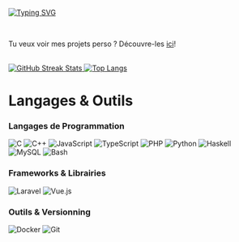[![Typing SVG](https://readme-typing-svg.demolab.com?font=Inter&size=32&pause=1000&color=7289DA&vCenter=true&width=435&lines=Bonjour%2C+je+suis+Jason%2CKOENIG)](https://git.io/typing-svg)

<br />

Tu veux voir mes projets perso ? Découvre-les [ici](https://tonlien-vers-les-projets.com)!

<br />

<div>
  <a href="https://github.com/ton-username/github-readme-streak-stats">
    <img src="https://github-readme-streak-stats.herokuapp.com/?user=OkotEgarim&theme=blue-green" alt="GitHub Streak Stats">
  </a>
  <a href="https://github.com/ton-username?tab=repositories">
    <img src="https://github-readme-stats.vercel.app/api/top-langs/?username=OkotEgarim&theme=blue-green&layout=compact" alt="Top Langs">
  </a>
</div>

# Langages & Outils

### Langages de Programmation
![C](https://img.shields.io/badge/C-00599C?style=for-the-badge&logo=c&logoColor=white)
![C++](https://img.shields.io/badge/C++-00599C?style=for-the-badge&logo=cplusplus&logoColor=white)
![JavaScript](https://img.shields.io/badge/JavaScript-F7DF1E?style=for-the-badge&logo=javascript&logoColor=black)
![TypeScript](https://img.shields.io/badge/TypeScript-3178C6?style=for-the-badge&logo=typescript&logoColor=white)
![PHP](https://img.shields.io/badge/PHP-777BB4?style=for-the-badge&logo=php&logoColor=white)
![Python](https://img.shields.io/badge/Python-3776AB?style=for-the-badge&logo=python&logoColor=white)
![Haskell](https://img.shields.io/badge/Haskell-5D4F85?style=for-the-badge&logo=haskell&logoColor=white)
![MySQL](https://img.shields.io/badge/MySQL-4479A1?style=for-the-badge&logo=mysql&logoColor=white)
![Bash](https://img.shields.io/badge/Bash-4EAA25?style=for-the-badge&logo=gnu-bash&logoColor=white)

### Frameworks & Librairies
![Laravel](https://img.shields.io/badge/Laravel-FF2D20?style=for-the-badge&logo=laravel&logoColor=white)
![Vue.js](https://img.shields.io/badge/Vue.js-4FC08D?style=for-the-badge&logo=vue.js&logoColor=white)

### Outils & Versionning
![Docker](https://img.shields.io/badge/Docker-2496ED?style=for-the-badge&logo=docker&logoColor=white)
![Git](https://img.shields.io/badge/Git-F05032?style=for-the-badge&logo=git&logoColor=white)
